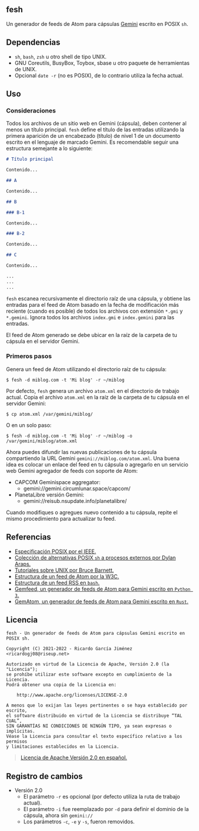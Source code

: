 ## fesh

Un generador de feeds de Atom para cápsulas [Gemini](https://gemini.circumlunar.space/) escrito en POSIX `sh`.

## Dependencias

* `sh`, `bash`, `zsh` u otro shell de tipo UNIX.
* GNU Coreutils, BusyBox, Toybox, sbase u otro paquete de herramientas de UNIX.
* Opcional `date -r` (no es POSIX), de lo contrario utiliza la fecha actual.

## Uso

### Consideraciones

Todos los archivos de un sitio web en Gemini (cápsula), deben contener al menos un título principal. `fesh` define el título de las entradas utilizando la primera aparición de un encabezado (título) de nivel 1 de un documento escrito en el lenguaje de marcado Gemini. Es recomendable seguir una estructura semejante a lo siguiente:

```markdown
# Título principal

Contenido...

## A

Contenido...

## B

### B-1

Contenido...

### B-2

Contenido...

## C

Contenido...

...
...
...
```

`fesh` escanea recursivamente el directorio raíz de una cápsula, y obtiene las entradas para el feed de Atom basado en la fecha de modificación más reciente (cuando es posible) de todos los archivos con extensión `*.gmi` y `*.gemini`. Ignora todos los archivos `index.gmi` e `index.gemini` para las entradas.

El feed de Atom generado se debe ubicar en la raíz de la carpeta de tu cápsula en el servidor Gemini.

### Primeros pasos

Genera un feed de Atom utilizando el directorio raíz de tu cápsula:

`$ fesh -d miblog.com -t 'Mi blog' -r ~/miblog`

Por defecto, `fesh` genera un archivo `atom.xml` en el directorio de trabajo actual. Copia el archivo `atom.xml` en la raíz de la carpeta de tu cápsula en el servidor Gemini:

`$ cp atom.xml /var/gemini/miblog/`

O en un solo paso:

`$ fesh -d miblog.com -t 'Mi blog' -r ~/miblog -o /var/gemini/miblog/atom.xml`

Ahora puedes difundir las nuevas publicaciones de tu cápsula compartiendo la URL Gemini `gemini://miblog.com/atom.xml`. Una buena idea es colocar un enlace del feed en tu cápsula o agregarlo en un servicio web Gemini agregador de feeds con soporte de Atom:

* CAPCOM Geminispace aggregator:
	* gemini://gemini.circumlunar.space/capcom/
* PlanetaLibre versión Gemini:
	* gemini://reisub.nsupdate.info/planetalibre/

Cuando modifiques o agregues nuevo contenido a tu cápsula, repite el mismo procedimiento para actualizar tu feed.

## Referencias

* [Especificación POSIX por el IEEE.](https://pubs.opengroup.org/onlinepubs/9699919799/utilities/contents.html)
* [Colección de alternativas POSIX `sh` a procesos externos por Dylan Araps.](https://github.com/dylanaraps/pure-sh-bible)
* [Tutoriales sobre UNIX por Bruce Barnett.](https://www.grymoire.com/Unix/index.html)
* [Estructura de un feed de Atom por la W3C.](https://validator.w3.org/feed/docs/atom.html)
* [Estructura de un feed RSS en `bash`.](https://github.com/cfenollosa/bashblog)
* [Gemfeed, un generador de feeds de Atom para Gemini escrito en `Python 3`.](https://tildegit.org/solderpunk/gemfeed)
* [GemAtom, un generador de feeds de Atom para Gemini escrito en `Rust`.](https://git.sr.ht/~dr_tutut/gematom)

## Licencia

```text
fesh - Un generador de feeds de Atom para cápsulas Gemini escrito en POSIX sh.

Copyright (C) 2021-2022 - Ricardo García Jiménez <ricardogj08@riseup.net>

Autorizado en virtud de la Licencia de Apache, Versión 2.0 (la "Licencia");
se prohíbe utilizar este software excepto en cumplimiento de la Licencia.
Podrá obtener una copia de la Licencia en:

    http://www.apache.org/licenses/LICENSE-2.0

A menos que lo exijan las leyes pertinentes o se haya establecido por escrito,
el software distribuido en virtud de la Licencia se distribuye “TAL CUAL”,
SIN GARANTÍAS NI CONDICIONES DE NINGÚN TIPO, ya sean expresas o implícitas.
Véase la Licencia para consultar el texto específico relativo a los permisos
y limitaciones establecidos en la Licencia.
```

> [Licencia de Apache Versión 2.0 en español.](https://wikis.fdi.ucm.es/ELP/Licencia_Apache)

## Registro de cambios

* Versión 2.0
	* El parámetro `-r` es opcional (por defecto utiliza la ruta de trabajo actual).
	* El parámetro `-i` fue reemplazado por `-d` para definir el dominio de la cápsula, ahora sin `gemini://`
	* Los parámetros `-c`, `-e` y `-s`, fueron removidos.
